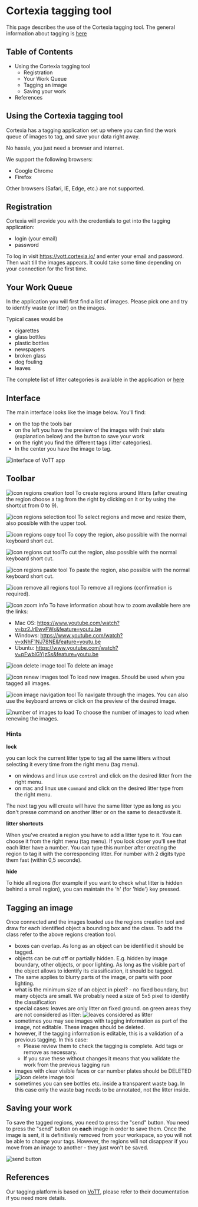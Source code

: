 # Cortexia tagging tool

This page describes the use of the Cortexia tagging tool. The general information about tagging is [here](./index.md)

## Table of Contents

- Using the Cortexia tagging tool
  - Registration
  - Your Work Queue
  - Tagging an image
  - Saving your work
- References

## Using the Cortexia tagging tool

Cortexia has a tagging application set up where you can find 
the work queue of images to tag, and save your data right away. 

No hassle, you just need a browser and internet.

We support the following browsers: 
- Google Chrome
- Firefox

Other browsers (Safari, IE, Edge, etc.) are not supported.

## Registration

Cortexia will provide you with the credentials to get into the tagging application: 

- login (your email)
- password

To log in visit https://vott.cortexia.io/ and enter your email and password. Then wait till the images appears. It could take some time depending on your connection for the first time.

## Your Work Queue

In the application you will first find a list of images. 
Please pick one and try to identify waste (or litter) on the images. 

Typical cases would be 

- cigarettes 
- glass bottles 
- plastic bottles
- newspapers
- broken glass
- dog fouling
- leaves

The complete list of litter categories is available in the application or [here](categories.md)

## Interface

The main interface looks like the image below. You'll find:

- on the top the tools bar
- on the left you have the preview of the images with their stats (explanation below) and the button to save your work
- on the right you find the different tags (litter categories).
- In the center you have the image to tag.

![interface of VoTT app](images/vott-interface-2.jpg)

## Toolbar

![icon regions creation tool](images/tool-regions-creation.png) To create regions around litters (after creating the region choose a tag from the right by clicking on it or by using the shortcut from 0 to 9).

![icon regions selection tool](images/tool-regions-selection.png) To select regions and move and resize them, also possible with the upper tool.

![icon regions copy tool](images/tool-regions-copy.png) To copy the region, also possible with the normal keyboard short cut.

![icon regions cut tool](images/tool-regions-cut.png)To cut the region, also possible with the normal keyboard short cut.

![icon regions paste tool](images/tool-regions-paste.png) To paste the region, also possible with the normal keyboard short cut.

![icon remove all regions tool](images/tool-regions-remove-all.png) To remove all regions (confirmation is required).

![icon zoom info](images/tool-zoom-info.png) To have information about how to zoom available here are the links:

- Mac OS: https://www.youtube.com/watch?v=bz2JrEwvFWs&feature=youtu.be
- Windows: https://www.youtube.com/watch?v=xNhF1NJ78NE&feature=youtu.be
- Ubuntu: https://www.youtube.com/watch?v=pFwblGYjzSs&feature=youtu.be

![icon delete image tool](images/tool-delete-image.png) To delete an image

![icon renew images tool](images/tool-renew-images.png) To load new images. Should be used when you tagged all images.

![icon image navigation tool](images/tool-image-navigation.png) To navigate through the images. You can also use the keyboard arrows or click on the preview of the desired image.

![number of images to load](images/tool-image-number.png) To choose the number of images to load when renewing the images.

### Hints

**lock**

you can lock the current litter type to tag all the same litters without selecting it every time from the right menu (tag menu).
* on windows and linux use `control` and click on the desired litter from the right menu.
* on mac and linux use `command` and click on the desired litter type from the right menu.

The next tag you will create will have the same litter type as long as you don't presse command on another litter or on the same to desactivate it.

**litter shortcuts**

When you've created a region you have to add a litter type to it. You can choose it from the right menu (tag menu). If you look closer you'll see that each litter have a number. You can type this number after creating the region to tag it with the corresponding litter. For number with 2 digits type them fast (within 0,5 seconde).

**hide**

To hide all regions (for example if you want to check what litter is hidden behind a small region), you can maintain the 'h' (for 'hide') key pressed.

## Tagging an image

Once connected and the images loaded use the regions creation tool and draw for each identified object a bounding box and the class. To add the class refer to the above regions creation tool.

- boxes can overlap. As long as an object can be identified it should be tagged.
- objects can be cut off or partially hidden. E.g. hidden by image boundary, other objects, or poor lighting. As long as the visible part of the object allows to identify its classification, it should be tagged.
- The same applies to blurry parts of the image, or parts with poor lighting. 
- what is the minimum size of an object in pixel? - no fixed boundary, but many objects are small. We probably need a size of 5x5 pixel to identify the classification
- special cases: leaves are only litter on fixed ground. on green areas they are not considered as litter:  ![leaves considered as litter](images/leaves-litter.png)
- sometimes you may see images with tagging information as part of the image, not editable. These images should be deleted.
- however, if the tagging information is editable, this is a validation of a previous tagging. In this case:
  - Please review them to check the tagging is complete. Add tags or remove as necessary.
  - If you save these without changes it means that you validate the work from the previous tagging run
- images with clear visible faces or car number plates should be DELETED ![icon delete image tool](images/tool-delete-image.png)
- sometimes you can see bottles etc. inside a transparent waste bag. In this case only the waste bag needs to be annotated, not the litter inside.

## Saving your work

To save the tagged regions, you need to press the "send" button. You need to press the "send" button on **each** image in order to save them. Once the image is sent, it is definitively removed from your workspace, so you will not be able to change your tags. However, the regions will not disappear if you move from an image to another - they just won't be saved.

![send button](images/vott-send-button.png)

## References

Our tagging platform is based on [VoTT](https://github.com/microsoft/VoTT), please refer to their documentation if you need more details.

